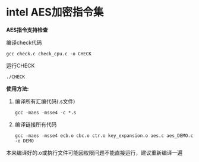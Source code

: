 # intel AES加密指令集

**AES指令支持检查**

编译check代码

```
gcc check.c check_cpu.c -o CHECK
```

运行CHECK

```
./CHECK
```


**使用方法:**

1. 编译所有汇编代码(.s文件)

	```
	gcc -maes -msse4 -c *.s
	```

2. 编译链接所有代码

	```
	gcc -maes -msse4 ecb.o cbc.o ctr.o key_expansion.o aes.c aes_DEMO.c -o DEMO
	```

本来编译好的.o或执行文件可能因权限问题不能直接运行，建议重新编译一遍

